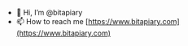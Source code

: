 - 👋 Hi, I’m @bitapiary 
- 📫 How to reach me [https://www.bitapiary.com](https://www.bitapiary.com)

<!---
bitapiary/bitapiary is a ✨ special ✨ repository because its `README.md` (this file) appears on your GitHub profile.
You can click the Preview link to take a look at your changes.
--->
